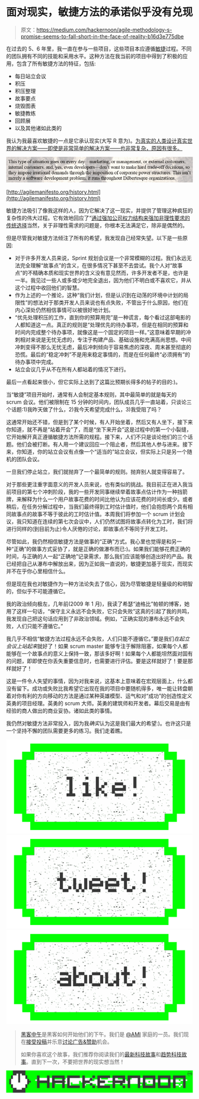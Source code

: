 # 面对现实，敏捷方法的承诺似乎没有兑现

> 原文：<https://medium.com/hackernoon/agile-methodology-s-promise-seems-to-fall-short-in-the-face-of-reality-b16d3e775dbe>

在过去的 5、6 年里，我一直在参与一些项目，这些项目本应遵循[敏捷](https://hackernoon.com/tagged/agile)过程。不同的团队拥有不同的技能和采用水平。这种方法在我当前的项目中得到了积极的应用，包含了所有敏捷方法的特征，包括:

*   每日站立会议
*   积压
*   积压整理
*   故事要点
*   烧毁图表
*   敏捷教练
*   回顾展
*   以及其他诸如此类的

我认为我最喜欢敏捷的一点是它承认现实(大写 R 意为)。[为真实的人类设计真实世界的解决方案——即使是非常简单的解决方案——也非常复杂，原因有很多。](https://hackernoon.com/tagged/designing)

![](img/69f575b3d1b7cd34bb0344f299de78cb.png)

[http://agilemanifesto.org/history.html](http://agilemanifesto.org/history.html)

敏捷方法吸引了像我这样的人，因为它解决了这一现实，并提供了管理这种疯狂的复杂性的伟大过程。它有效地回应了“[通过强加公司权力结构来强加非理性要求的传统选择](http://agilemanifesto.org/history.html)当然，关于非理性需求的问题是，你根本无法满足它，除非是偶然的。

但是尽管我对敏捷方法倾注了所有的希望，我发现自己经常失望。以下是一些原因:

*   对于许多开发人员来说，Sprint 规划会议是一个非常模糊的过程。我们永远无法完全理解“故事点”的含义，在很多情况下甚至不去尝试。我个人对“故事点”的不精确本质和现实世界的含义没有意见然而，许多开发者不是，也许是一半。我见过一些人或多或少地完全退出，因为他们不明白或不喜欢它，并从这个过程中收回他们的智慧。
*   作为上述的一个推论，这种“我们计划，但是认识到在动荡的环境中计划的局限性”的想法对于那类开发人员来说也有点失败，不管出于什么原因，他们在内心深处仍然相信事情可以被很好地计划。
*   “优先处理积压的工作，直到你的预算用完”是一种谎言，每个看过这部电影的人都知道这一点。真正的规则是“处理优先的待办事项，但是在相同的预算和时间内完成整个待办事项，就像这是一个固定的项目一样。”这意味着早期的冲刺相对来说是无忧无虑的，专注于构建产品、基础设施和充满高尚思想。中间冲刺变得不那么无忧无虑，最后冲刺倾向于容易焦虑的深夜、周末甚至彻底的恐慌。最后的“稳定冲刺”不是用来稳定事情的，而是在任何最终“必须拥有”的待办事项中完成。
*   站立会议几乎从不在所有人都站着的情况下进行。

最后一点看起来很小，但它实际上达到了这篇比预期长得多的帖子的目的:)。

当“敏捷”项目开始时，通常有人会制定基本规则，其中最简单的就是每天的 scrum 会议。他们被限制在 15 分钟的时间内，团队成员几乎一直站着，只谈论三个话题:1)我昨天做了什么，2)我今天希望完成什么，3)我受阻了吗？

这通常开始还不错，但是到了某个时候，有人开始坐着，然后又有人坐下，接下来你知道，就不再是“站着开会”了，而是“坐下来开会”这是过程中的第一个小裂缝，它开始解开真正遵循敏捷方法所需的规程。接下来，人们不只是谈论他们的三个话题。他们会被打断。有人用一个建议回应一个阻止者，然后其他人参与进来。接下来，你知道，你的站立会议有点像一个“适当的”站立会议，但实际上只是另一个随机的团队会议。

一旦我们停止站立，我们就抛弃了一个最简单的规则。抛弃别人就变得容易了。

对于那些更注重字面意义的开发人员来说，也有类似的挑战。我目前正在进入我当前项目的第七个冲刺阶段，我的一些开发同事继续举着故事点估计作为一种挡箭牌，来解释为什么一个用户故事花费的时间比他认为应该花费的时间长或少。或者稍后，在任务分解过程中，当我们最终得到工时估计值时，他们会抱怨两个具有相同故事点的故事不等于彼此的工时估计值。本周我们将参加一个 scrum 计划会议，我只知道在连续的第七次会议中，人们仍然试图将故事点转化为工时，我们将进行同样的(到目前为止)令人厌倦的讨论，即故事点不等同于开发工时。

尽管如此，我仍然相信敏捷方法是做事的“正确”方式。我心里也觉得是和另一种“正确”的做事方式妥协了，就是正确的做瀑布而已:)。如果我们能够花费正确的时间，与正确的人一起“正确地”记录需求，那么我们应该能够创造出好的产品。我已经把自己从瀑布中解放出来，因为正如我一直说的，敏捷更加基于现实，而现实并不在乎你心里相信什么。

但是现在我也对敏捷作为一种方法论失去了信心，因为尽管敏捷是轻量级的和明智的，但似乎不可能遵循它。

我的政治倾向极左，几年前(2009 年 1 月)，我读了希瑟“迪格比”帕顿的博客，她用了这样一句话，“保守主义永远不会失败，它只会失败”这真的引起了我的共鸣，我发现自己把这句话应用到了非政治领域。例如，“正确实现的瀑布永远不会失败，人们只能不遵循它。”

我几乎不相信“敏捷方法过程永远不会失败，人们只能不遵循它。”要是我们*在起立会议上站起来*就好了！如果 scrum master 能够专注于解除阻塞，如果每个人都能够在一个故事点的意义上保持一致，那该多好啊！如果每个人都能坦然面对固有的问题，即即使在你丢失重要信息时，也需要进行评估。要是这样就好了！要是那样就好了！

这是一件令人失望的事情，因为对我来说，这基本上意味着在宏观层面上，什么都没有留下。成功或失败比我希望它出现在我的项目中要随机得多，唯一能让转盘朝着对你有利的方向移动的方法是通过某种英雄模型、运气和对“成功”的创造性定义英勇的项目经理。英勇的 scrum 大师。英勇的建筑师和开发者。幕后交易是由有经验的商人做出的商业妥协。诸如此类的事情。

我仍然对敏捷方法非常投入，因为我*确实*认为这是我们最大的希望:)。也许这只是一个坚持不懈的团队需要更多的练习。我们走着瞧。

[![](img/50ef4044ecd4e250b5d50f368b775d38.png)](http://bit.ly/HackernoonFB)[![](img/979d9a46439d5aebbdcdca574e21dc81.png)](https://goo.gl/k7XYbx)[![](img/2930ba6bd2c12218fdbbf7e02c8746ff.png)](https://goo.gl/4ofytp)

> [黑客中午](http://bit.ly/Hackernoon)是黑客如何开始他们的下午。我们是 [@AMI](http://bit.ly/atAMIatAMI) 家庭的一员。我们现在[接受投稿](http://bit.ly/hackernoonsubmission)并乐意[讨论广告&赞助](mailto:partners@amipublications.com)机会。
> 
> 如果你喜欢这个故事，我们推荐你阅读我们的[最新科技故事](http://bit.ly/hackernoonlatestt)和[趋势科技故事](https://hackernoon.com/trending)。直到下一次，不要把世界的现实想当然！

[![](img/be0ca55ba73a573dce11effb2ee80d56.png)](https://goo.gl/Ahtev1)